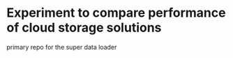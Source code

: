 # Experiment to compare performance of cloud storage solutions



primary repo for the super data loader


